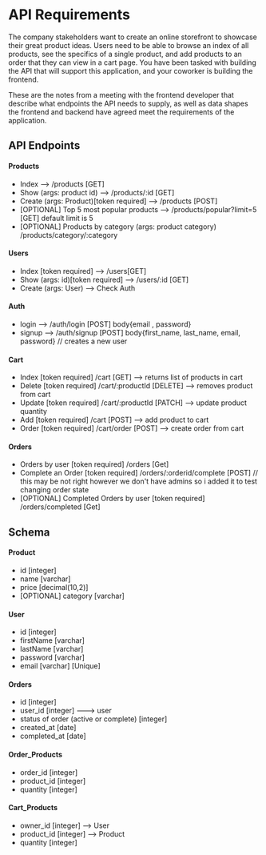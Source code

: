 # API Requirements
The company stakeholders want to create an online storefront to showcase their great product ideas. Users need to be able to browse an index of all products, see the specifics of a single product, and add products to an order that they can view in a cart page. You have been tasked with building the API that will support this application, and your coworker is building the frontend.

These are the notes from a meeting with the frontend developer that describe what endpoints the API needs to supply, as well as data shapes the frontend and backend have agreed meet the requirements of the application. 


## API Endpoints
#### Products
- Index --> /products [GET]
- Show (args: product id) --> /products/:id [GET]
- Create (args: Product)[token required] -->  /products [POST]
- [OPTIONAL] Top 5 most popular products -->  /products/popular?limit=5 [GET]  default limit is 5
- [OPTIONAL] Products by category (args: product category) /products/category/:category

#### Users
- Index [token required] --> /users[GET]
- Show (args: id)[token required] --> /users/:id [GET]
- Create (args: User) --> Check Auth

#### Auth
- login --> /auth/login [POST] body{email , password}
- signup --> /auth/signup [POST] body{first_name, last_name, email, password} // creates a new user

#### Cart
- Index  [token required] /cart            [GET]    --> returns list of products in cart
- Delete [token required] /cart/:productId [DELETE] --> removes product from cart
- Update [token required] /cart/:productId [PATCH]  --> update product quantity
- Add    [token required] /cart            [POST]   --> add product to cart  
- Order  [token required] /cart/order      [POST]   --> create order from cart 

#### Orders 
- Orders by user [token required] /orders [Get] 
- Complete an Order [token required] /orders/:orderid/complete [POST] // this may be not right however we don't have admins so i added it to test changing order state  
- [OPTIONAL] Completed Orders by user [token required] /orders/completed [Get] 

## Schema
#### Product
- id [integer]
- name [varchar]
- price [decimal(10,2)]
- [OPTIONAL] category [varchar]

#### User
- id [integer]
- firstName [varchar]
- lastName [varchar]
- password [varchar]
- email [varchar] [Unique]

#### Orders
- id [integer]
- user_id [integer] ---> user
- status of order (active or complete) [integer]
- created_at [date]
- completed_at [date]

#### Order_Products
- order_id [integer]
- product_id [integer]
- quantity [integer]

#### Cart_Products
- owner_id [integer] --> User
- product_id [integer] --> Product
- quantity [integer]

